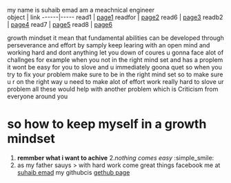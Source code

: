 my name is suhaib emad am a meachnical engineer  
object | link
------|-----
read1 | [page1](https://suhaib079.github.io/readme.md/read1)
readfor | [page2](https://suhaib079.github.io/readme.md/readfor)
read6 | [page3](https://suhaib079.github.io/readme.md/read6)
readb2 | [page4](https://suhaib079.github.io/readme.md/read6b)
read7 | [page5](https://suhaib079.github.io/readme.md/read7)
read8 | [page6](https://suhaib079.github.io/readme.md/read8)

growth mindset 
it mean that  fundamental abilities can be developed through perseverance and effort by samply keep learing with an open mind and working hard and dont anything let you down 
of coures u gonna face alot of challnges for example when you not in the right mind set and has a proplem it wont be easy for you to slove and u  immediately goona quet 
so when you try to fix your problem make sure to be in the right mind set 
so to make sure u r on the right way u need to make alot of effort work really hard to slove ur problem all these would help with another problem which is  Criticism from everyone around you 
# so how to keep myself in a growth mindset 
1. **remmber what i want to achive** 
2.*nothing comes easy* :simple_smile:
3. as my father sauys > with hard work  come great things 
facebook me at [suhaib emad](https://www.facebook.com/suhaib.emad.1)
my githubcis [gethub page](https://github.com/suhaib079)

